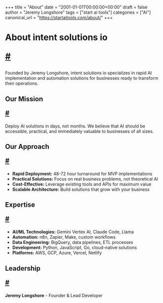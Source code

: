 +++
title = "About"
date = "2001-01-01T00:00:00+00:00"
draft = false
author = "Jeremy Longshore"
tags = ["start ai tools"]
categories = ["AI"]
canonical_url = "https://startaitools.com/about/"
+++

<h1 id="about-intent-solutions-inc">
 About intent solutions io
 
 <a class="anchor" href="#about-intent-solutions-inc">#</a>
</h1>
<p>Founded by Jeremy Longshore, intent solutions io specializes in rapid AI implementation and automation solutions for businesses ready to transform their operations.</p>
<h2 id="our-mission">
 Our Mission
 
 <a class="anchor" href="#our-mission">#</a>
</h2>
<p>Deploy AI solutions in days, not months. We believe that AI should be accessible, practical, and immediately valuable to businesses of all sizes.</p>
<h2 id="our-approach">
 Our Approach
 
 <a class="anchor" href="#our-approach">#</a>
</h2>
<ul>
<li><strong>Rapid Deployment:</strong> 48-72 hour turnaround for MVP implementations</li>
<li><strong>Practical Solutions:</strong> Focus on real business problems, not theoretical AI</li>
<li><strong>Cost-Effective:</strong> Leverage existing tools and APIs for maximum value</li>
<li><strong>Scalable Architecture:</strong> Build solutions that grow with your business</li>
</ul>
<h2 id="expertise">
 Expertise
 
 <a class="anchor" href="#expertise">#</a>
</h2>
<ul>
<li><strong>AI/ML Technologies:</strong> Gemini Vertex AI, Claude Code, Llama</li>
<li><strong>Automation:</strong> n8n, Zapier, Make, custom workflows</li>
<li><strong>Data Engineering:</strong> BigQuery, data pipelines, ETL processes</li>
<li><strong>Development:</strong> Python, JavaScript, Go, cloud-native solutions</li>
<li><strong>Platforms:</strong> AWS, GCP, Azure, Vercel, Netlify</li>
</ul>
<h2 id="leadership">
 Leadership
 
 <a class="anchor" href="#leadership">#</a>
</h2>
<p><strong>Jeremy Longshore</strong> - Founder &amp; Lead Developer</p>
